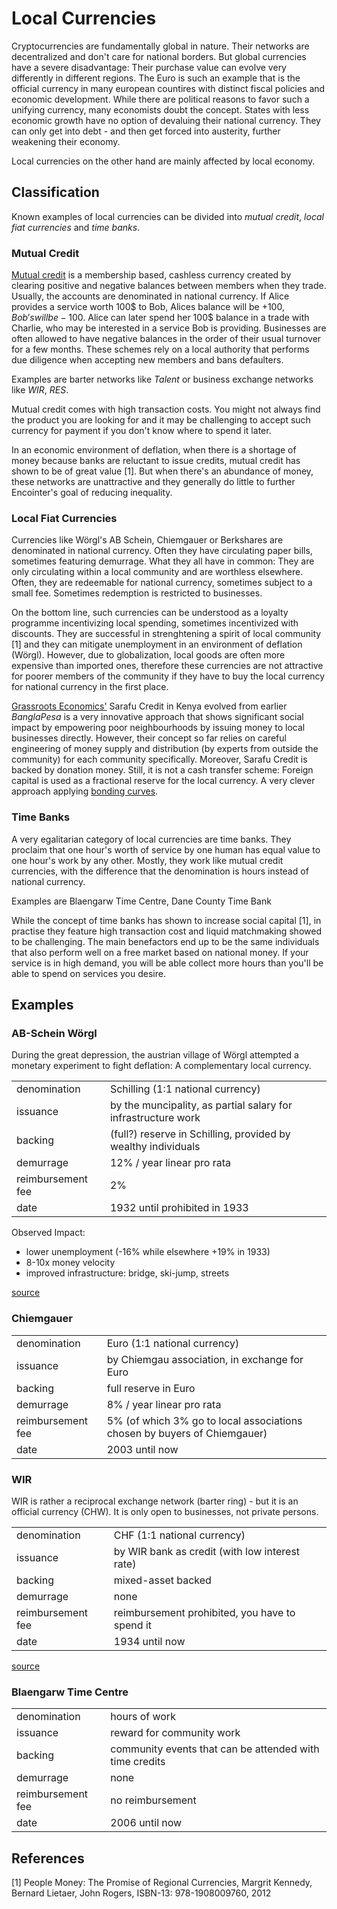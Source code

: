 # Local Currencies

Cryptocurrencies are fundamentally global in nature. Their networks are decentralized and don't care for national borders. But global currencies have a severe disadvantage: Their purchase value can evolve very differently in different regions. The Euro is such an example that is the official currency in many european countires with distinct fiscal policies and economic development. While there are political reasons to favor such a unifying currency, many economists doubt the concept. States with less economic growth have no option of devaluing their national currency. They can only get into debt - and then get forced into austerity, further weakening their economy.

Local currencies on the other hand are mainly affected by local economy. 

## Classification

Known examples of local currencies can be divided into *mutual credit*,  *local fiat currencies* and *time banks*.
### Mutual Credit

[Mutual credit](https://en.wikipedia.org/wiki/Mutual_credit) is a membership based, cashless currency created by clearing positive and negative balances between members when they trade. Usually, the accounts are denominated in national currency.
If Alice provides a service worth 100$ to Bob, Alices balance will be +100$, Bob's will be -100$. Alice can later spend her 100$ balance in a trade with Charlie, who may be interested in a service Bob is providing.
Businesses are often allowed to have negative balances in the order of their usual turnover for a few months. These schemes rely on a local authority that performs due diligence when accepting new members and bans defaulters.

Examples are barter networks like *Talent* or business exchange networks like *WIR*, *RES*.

Mutual credit comes with high transaction costs. You might not always find the product you are looking for and it may be challenging to accept such currency for payment if you don't know where to spend it later.

In an economic environment of deflation, when there is a shortage of money because banks are reluctant to issue credits, mutual credit has shown to be of great value [1]. But when there's an abundance of money, these networks are unattractive and they generally do little to further Encointer's goal of reducing inequality.
### Local Fiat Currencies

Currencies like Wörgl's AB Schein, Chiemgauer or Berkshares are denominated in national currency. Often they have circulating paper bills, sometimes featuring demurrage. What they all have in common: They are only circulating within a local community and are worthless elsewhere. Often, they are redeemable for national currency, sometimes subject to a small fee. Sometimes redemption is restricted to businesses. 

On the bottom line, such currencies can be understood as a loyalty programme incentivizing local spending, sometimes incentivized with discounts. They are successful in strenghtening a spirit of local community [1] and they can mitigate unemployment in an environment of deflation (Wörgl). However, due to globalization, local goods are often more expensive than imported ones, therefore these currencies are not attractive for poorer members of the community if they have to buy the local currency for national currency in the first place.

[Grassroots Economics'](https://www.grassrootseconomics.org/community-currencies) Sarafu Credit in Kenya evolved from earlier *BanglaPesa* is a very innovative approach that shows significant social impact by empowering poor neighbourhoods by issuing money to local businesses directly. However, their concept so far relies on careful engineering of money supply and distribution (by experts from outside the community) for each community specifically. Moreover, Sarafu Credit is backed by donation money. Still, it is not a cash transfer scheme: Foreign capital is used as a fractional reserve for the local currency. A very clever approach applying [bonding curves](https://medium.com/linum-labs/intro-to-bonding-curves-and-shapes-bf326bc4e11a).

### Time Banks

A very egalitarian category of local currencies are time banks. They proclaim that one hour's worth of service by one human has equal value to one hour's work by any other. Mostly, they work like mutual credit currencies, with the difference that the denomination is hours instead of national currency.

Examples are Blaengarw Time Centre, Dane County Time Bank

While the concept of time banks has shown to increase social capital [1], in practise they feature high transaction cost and liquid matchmaking showed to be challenging. The main benefactors end up to be the same individuals that also perform well on a free market based on national money. If your service is in high demand, you will be able collect more hours than you'll be able to spend on services you desire.

## Examples
### AB-Schein Wörgl
During the great depression, the austrian village of Wörgl attempted a monetary experiment to fight deflation: A complementary local currency.

|||
|:----------------|:----------------|
| denomination  | Schilling (1:1 national currency) |
| issuance      | by the muncipality, as partial salary for infrastructure  work |
| backing | (full?) reserve in Schilling, provided by wealthy individuals |
| demurrage | 12% / year linear pro rata |
| reimbursement fee | 2% |
| date | 1932 until prohibited in 1933 |

Observed Impact:
* lower unemployment (-16% while elsewhere +19% in 1933)
* 8-10x money velocity
* improved infrastructure: bridge, ski-jump, streets

[source](http://userpage.fu-berlin.de/~roehrigw/schmitt/text6.htm)

### Chiemgauer

|||
|:----------------|:----------------|
| denomination  | Euro (1:1 national currency) |
| issuance      | by Chiemgau association, in exchange for Euro |
| backing | full reserve in Euro |
| demurrage | 8% / year linear pro rata |
| reimbursement fee | 5% (of which 3% go to local associations chosen by buyers of Chiemgauer) |
| date | 2003 until now |

### WIR
WIR is rather a reciprocal exchange network (barter ring) - but it is an official currency (CHW). It is only open to businesses, not private persons.

|||
|:----------------|:----------------|
| denomination  | CHF (1:1 national currency) |
| issuance      | by WIR bank as credit (with low interest rate)|
| backing | mixed-asset backed |
| demurrage | none |
| reimbursement fee | reimbursement prohibited, you have to spend it |
| date | 1934 until now |

[source](https://archive.is/20130115184645/http://www.der-arbeitsmarkt.ch/arbeitsmarkt/de/themen/archiv/101176/WIR_sind_auch_Geld)

### Blaengarw Time Centre

|||
|:----------------|:----------------|
| denomination  | hours of work |
| issuance      | reward for community work |
| backing | community events that can be attended with time credits |
| demurrage | none |
| reimbursement fee | no reimbursement  |
| date | 2006 until now |

## References
[1] People Money: The Promise of Regional Currencies, Margrit Kennedy, Bernard Lietaer, John Rogers, ISBN-13: 978-1908009760, 2012